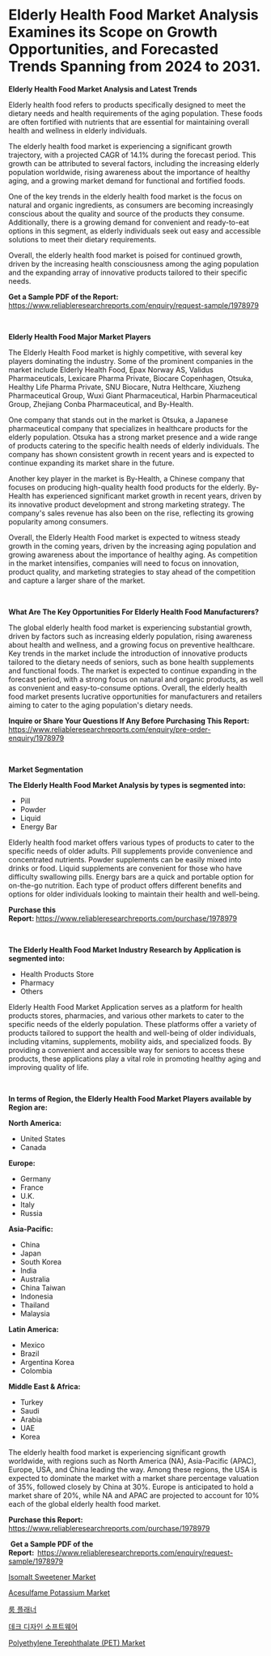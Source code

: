 <p><h1>Elderly Health Food Market Analysis Examines its Scope on Growth Opportunities, and Forecasted Trends Spanning from 2024 to 2031.</h1></p><p><strong>Elderly Health Food Market Analysis and Latest Trends</strong></p>
<p><p>Elderly health food refers to products specifically designed to meet the dietary needs and health requirements of the aging population. These foods are often fortified with nutrients that are essential for maintaining overall health and wellness in elderly individuals.</p><p>The elderly health food market is experiencing a significant growth trajectory, with a projected CAGR of 14.1% during the forecast period. This growth can be attributed to several factors, including the increasing elderly population worldwide, rising awareness about the importance of healthy aging, and a growing market demand for functional and fortified foods.</p><p>One of the key trends in the elderly health food market is the focus on natural and organic ingredients, as consumers are becoming increasingly conscious about the quality and source of the products they consume. Additionally, there is a growing demand for convenient and ready-to-eat options in this segment, as elderly individuals seek out easy and accessible solutions to meet their dietary requirements.</p><p>Overall, the elderly health food market is poised for continued growth, driven by the increasing health consciousness among the aging population and the expanding array of innovative products tailored to their specific needs.</p></p>
<p><strong>Get a Sample PDF of the Report:&nbsp;</strong> <a href="https://www.reliableresearchreports.com/enquiry/request-sample/1978979">https://www.reliableresearchreports.com/enquiry/request-sample/1978979</a></p>
<p>&nbsp;</p>
<p><strong>Elderly Health Food Major Market Players</strong></p>
<p><p>The Elderly Health Food market is highly competitive, with several key players dominating the industry. Some of the prominent companies in the market include Elderly Health Food, Epax Norway AS, Validus Pharmaceuticals, Lexicare Pharma Private, Biocare Copenhagen, Otsuka, Healthy Life Pharma Private, SNU Biocare, Nutra Helthcare, Xiuzheng Pharmaceutical Group, Wuxi Giant Pharmaceutical, Harbin Pharmaceutical Group, Zhejiang Conba Pharmaceutical, and By-Health.</p><p>One company that stands out in the market is Otsuka, a Japanese pharmaceutical company that specializes in healthcare products for the elderly population. Otsuka has a strong market presence and a wide range of products catering to the specific health needs of elderly individuals. The company has shown consistent growth in recent years and is expected to continue expanding its market share in the future.</p><p>Another key player in the market is By-Health, a Chinese company that focuses on producing high-quality health food products for the elderly. By-Health has experienced significant market growth in recent years, driven by its innovative product development and strong marketing strategy. The company's sales revenue has also been on the rise, reflecting its growing popularity among consumers.</p><p>Overall, the Elderly Health Food market is expected to witness steady growth in the coming years, driven by the increasing aging population and growing awareness about the importance of healthy aging. As competition in the market intensifies, companies will need to focus on innovation, product quality, and marketing strategies to stay ahead of the competition and capture a larger share of the market.</p></p>
<p>&nbsp;</p>
<p><strong>What Are The Key Opportunities For Elderly Health Food Manufacturers?</strong></p>
<p><p>The global elderly health food market is experiencing substantial growth, driven by factors such as increasing elderly population, rising awareness about health and wellness, and a growing focus on preventive healthcare. Key trends in the market include the introduction of innovative products tailored to the dietary needs of seniors, such as bone health supplements and functional foods. The market is expected to continue expanding in the forecast period, with a strong focus on natural and organic products, as well as convenient and easy-to-consume options. Overall, the elderly health food market presents lucrative opportunities for manufacturers and retailers aiming to cater to the aging population's dietary needs.</p></p>
<p><strong>Inquire or Share Your Questions If Any Before Purchasing This Report:</strong> <a href="https://www.reliableresearchreports.com/enquiry/pre-order-enquiry/1978979">https://www.reliableresearchreports.com/enquiry/pre-order-enquiry/1978979</a></p>
<p>&nbsp;</p>
<p><strong>Market Segmentation</strong></p>
<p><strong>The Elderly Health Food Market Analysis by types is segmented into:</strong></p>
<p><ul><li>Pill</li><li>Powder</li><li>Liquid</li><li>Energy Bar</li></ul></p>
<p><p>Elderly health food market offers various types of products to cater to the specific needs of older adults. Pill supplements provide convenience and concentrated nutrients. Powder supplements can be easily mixed into drinks or food. Liquid supplements are convenient for those who have difficulty swallowing pills. Energy bars are a quick and portable option for on-the-go nutrition. Each type of product offers different benefits and options for older individuals looking to maintain their health and well-being.</p></p>
<p><strong>Purchase this Report:&nbsp;</strong><a href="https://www.reliableresearchreports.com/purchase/1978979">https://www.reliableresearchreports.com/purchase/1978979</a></p>
<p>&nbsp;</p>
<p><strong>The Elderly Health Food Market Industry Research by Application is segmented into:</strong></p>
<p><ul><li>Health Products Store</li><li>Pharmacy</li><li>Others</li></ul></p>
<p><p>Elderly Health Food Market Application serves as a platform for health products stores, pharmacies, and various other markets to cater to the specific needs of the elderly population. These platforms offer a variety of products tailored to support the health and well-being of older individuals, including vitamins, supplements, mobility aids, and specialized foods. By providing a convenient and accessible way for seniors to access these products, these applications play a vital role in promoting healthy aging and improving quality of life.</p></p>
<p>&nbsp;</p>
<p><strong>In terms of Region, the Elderly Health Food Market Players available by Region are:</strong></p>
<p>
    <p> <strong> North America: </strong>
        <ul>
            <li>United States</li>
            <li>Canada</li>
        </ul>
        </p> 
    <p> <strong> Europe: </strong>
        <ul>
            <li>Germany</li>
            <li>France</li>
            <li>U.K.</li>
            <li>Italy</li>
            <li>Russia</li>
        </ul>
        </p> 
    <p> <strong> Asia-Pacific: </strong>
        <ul>
            <li>China</li>
            <li>Japan</li>
            <li>South Korea</li>
            <li>India</li>
            <li>Australia</li>
            <li>China Taiwan</li>
            <li>Indonesia</li>
            <li>Thailand</li>
            <li>Malaysia</li>
        </ul>
        </p> 
    <p> <strong> Latin America: </strong>
        <ul>
            <li>Mexico</li>
            <li>Brazil</li>
            <li>Argentina Korea</li>
            <li>Colombia</li>
        </ul>
        </p> 
    <p> <strong> Middle East & Africa: </strong>
        <ul>
            <li>Turkey</li>
            <li>Saudi</li>
            <li>Arabia</li>
            <li>UAE</li>
            <li>Korea</li>
        </ul>
    </p>
    </p>
<p><p>The elderly health food market is experiencing significant growth worldwide, with regions such as North America (NA), Asia-Pacific (APAC), Europe, USA, and China leading the way. Among these regions, the USA is expected to dominate the market with a market share percentage valuation of 35%, followed closely by China at 30%. Europe is anticipated to hold a market share of 20%, while NA and APAC are projected to account for 10% each of the global elderly health food market.</p></p>
<p><strong>Purchase this Report: </strong><a href="https://www.reliableresearchreports.com/purchase/1978979">https://www.reliableresearchreports.com/purchase/1978979</a></p>
<p>&nbsp;<strong>Get a Sample PDF of the Report:&nbsp;&nbsp;</strong><a href="https://www.reliableresearchreports.com/enquiry/request-sample/1978979">https://www.reliableresearchreports.com/enquiry/request-sample/1978979</a></p>
<p><strong></strong></p>
<p><p><a href="https://view.publitas.com/reportprime-1/isomalt-sweetener-market-research-report-provides-critical-insights-that-can-help-shape-business-development-and-investment-strategies/">Isomalt Sweetener Market</a></p><p><a href="https://view.publitas.com/reportprime-1/acesulfame-potassium-market-research-report-provides-thorough-industry-overview-which-offers-an-in-depth-analysis-of-product-trends-and-new-market-divisions/">Acesulfame Potassium Market</a></p><p><a href="https://medium.com/@mafoqypwlkfg6/%EB%A3%B8-%ED%94%8C%EB%9E%98%EB%84%88-%EC%8B%9C%EC%9E%A5-%EC%84%B1%EA%B3%B5%EC%A0%81%EC%9D%B8-%EB%B9%84%EC%A6%88%EB%8B%88%EC%8A%A4-%EC%A0%84%EB%9E%B5%EC%9D%84-%EC%9C%84%ED%95%9C-%ED%95%B5%EC%8B%AC-2031%EB%85%84%EA%B9%8C%EC%A7%80-%EC%98%88%EC%B8%A1-5a68a62209d4">룸 플래너</a></p><p><a href="https://medium.com/@mafoqypwlkfg6/%EB%8D%B0%ED%81%AC-%EB%94%94%EC%9E%90%EC%9D%B8-%EC%86%8C%ED%94%84%ED%8A%B8%EC%9B%A8%EC%96%B4-%EC%8B%9C%EC%9E%A5-%EC%8B%9C%EC%9E%A5-%EC%A0%90%EC%9C%A0%EC%9C%A8-%EC%8B%9C%EC%9E%A5-%ED%8A%B8%EB%A0%8C%EB%93%9C-%EB%B0%8F-%EB%AF%B8%EB%9E%98-%EC%84%B1%EC%9E%A5-%ED%83%90%EC%83%89-e6931b44d9f8">데크 디자인 소프트웨어</a></p><p><a href="https://spotless-saver-8fd.notion.site/Polyethylene-Terephthalate-PET-Market-Size-Market-Trends-and-Growth-Outlook-forecasted-for-perio-1b6bd211a1514a449eb99b70bfd48fff">Polyethylene Terephthalate (PET) Market</a></p></p>
